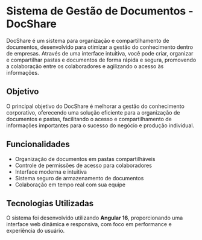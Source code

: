 # Sistema de Gestão de Documentos - DocShare

DocShare é um sistema para organização e compartilhamento de documentos, desenvolvido para otimizar a gestão do conhecimento dentro de empresas. Através de uma interface intuitiva, você pode criar, organizar e compartilhar pastas e documentos de forma rápida e segura, promovendo a colaboração entre os colaboradores e agilizando o acesso às informações.

## Objetivo

O principal objetivo do DocShare é melhorar a gestão do conhecimento corporativo, oferecendo uma solução eficiente para a organização de documentos e pastas, facilitando o acesso e compartilhamento de informações importantes para o sucesso do negócio e produção individual.

## Funcionalidades

- Organização de documentos em pastas compartilháveis
- Controle de permissões de acesso para colaboradores
- Interface moderna e intuitiva
- Sistema seguro de armazenamento de documentos
- Colaboração em tempo real com sua equipe

## Tecnologias Utilizadas

O sistema foi desenvolvido utilizando **Angular 16**, proporcionando uma interface web dinâmica e responsiva, com foco em performance e experiência do usuário.